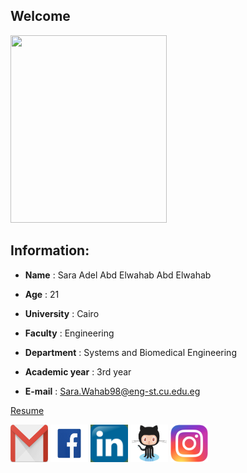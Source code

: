 ## Welcome


 <img src="PhotoGrid_1573375791845.jpg" width="250" height="300" />

 ## Information:
* **Name** : Sara Adel Abd Elwahab Abd Elwahab

* **Age** : 21

* **University** : Cairo

* **Faculty** : Engineering

* **Department** : Systems and Biomedical Engineering

* **Academic year** : 3rd year

* **E-mail** : Sara.Wahab98@eng-st.cu.edu.eg


[Resume](https://github.com/sbme-tutorials/sbe201-markdown-resumes-sbe201-2021-team08/blob/master/member4.md)

   [<img src="gmail.png" width="60" height="60"/>](sarahadel540@gmail.com)
[<img src="facebook.jpg" width="60" height="60"/>](https://www.facebook.com/sarah.adel.100483)
[<img src="LinkedIn.jpg" width="60" height="60"/>](https://www.linkedin.com/in/sara-adel-b4858b150/)
[<img src="Github.png" width="60" height="60"/>](https://github.com/SaraAdel540)
[<img src="Instagram.png" width="60" height="60"/>]( https://www.instagram.com/sara.adel___/)


